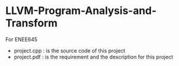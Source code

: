 # LLVM-Program-Analysis-and-Transform
For ENEE645

- project.cpp : is the source code of this project
- project.pdf : is the requirement and the description for this project
